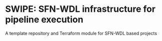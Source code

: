 # SWIPE: SFN-WDL infrastructure for pipeline execution
A template repository and Terraform module for SFN-WDL based projects
